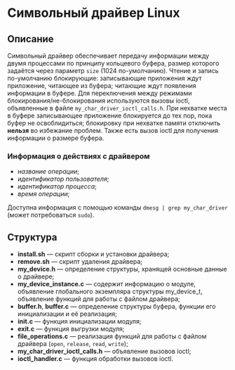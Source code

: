 # Символьный драйвер Linux
## Описание
Символьный драйвер обеспечивает передачу информации между двумя процессами по принципу кольцевого буфера, размер которого задаётся через параметр `size` (1024 по-умолчанию). Чтение и запись по-умолчанию блокирующие: записывающие приложения ждут приложение, читающее из буфера; читающие ждут появления информации в буфере. Для переключения между режимами блокирования/не-блокирования используются вызовы ioctl, объявленные в файле `my_char_driver_ioctl_calls.h`. При нехватке места в буфере записывающее приложение блокируется до тех пор, пока буфер не освоблидиться; блокировку при нехватке памяти отключить **нельзя** во избежание проблем. Также есть вызов ioctl для получения информации о размере буфера.
### Информация о действиях с драйвером
- *название операции*;
- *идентификатор пользователя*;
- *идентификатор процесса*;
- *время операции*;

Доступна информация с помощью команды `dmesg | grep my_char_driver` (может потребоваться `sudo`).
## Структура
* **install.sh** — скрипт сборки и установки драйвера;
* **remove.sh** — скрипт удаления драйвера;
* **my_device.h** — определение структуры, хранящей основные данные о драйвере;
* **my_device_instance.c** — содержит информацию о модуле, объявление глобального экземпляра структуры my_device_t, объявление функций для работы с файлом драйвера;
* **buffer.h**, **buffer.c** — определение структуры буфера, функции его инициализации и её реализация;
* **init.c** — функция инициализации модуля;
* **exit.c** — функция выгрузки модуля;
* **file_operations.c** — реализация функций для работы с файлом драйвера (`open`, `release`, `read`, `write`);
* **my_char_driver_ioctl_calls.h** — объявление вызовов ioctl;
* **ioctl_handler.c** — функция обработки вызовов ioctl.
